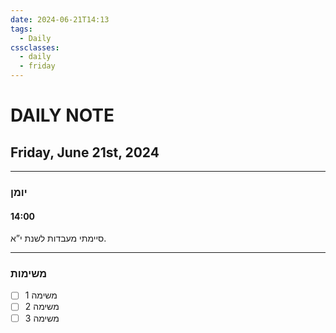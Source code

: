 ```yaml
---
date: 2024-06-21T14:13
tags:
  - Daily
cssclasses:
  - daily
  - friday
---
```

# DAILY NOTE
## Friday, June 21st, 2024
***
### יומן
#### 14:00
סיימתי מעבדות לשנת י”א.
***
### משימות
- [ ] משימה 1
- [ ] משימה 2
- [ ] משימה 3